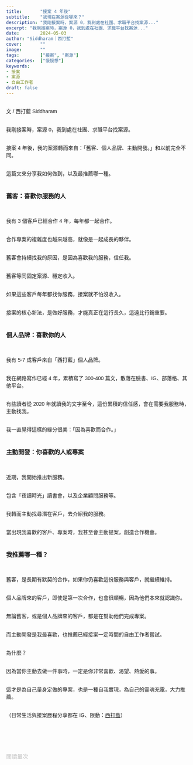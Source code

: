 ```yaml
---
title:       "接案 4 年後"
subtitle:    "我現在案源從哪來？"
description: "我剛接案時，案源 0，我到處在社團、求職平台找案源..."
excerpt: "我剛接案時，案源 0，我到處在社團、求職平台找案源..."
date:        2024-05-03
author: "Siddharam｜西打藍"
cover:       ""
image:       ""
tags:        ["接案", "案源"]
categories:  ["慢慢想"]
keywords:
- 接案
- 案源
- 自由工作者
draft: false
---
```


<article style="font-family: 'Noto Sans TC', '微軟正黑體', sans-serif; font-weight: 300;">

<br>文 / 西打藍 Siddharam<br><br>

我剛接案時，案源 0，我到處在社團、求職平台找案源。<br><br>

接案 4 年後，我的案源轉而來自：「舊客、個人品牌、主動開發。」和以前完全不同。<br><br>

這篇文來分享我如何做到，以及最推薦哪一種。<br><br>


<h3 class="article-h1-color">舊客：喜歡你服務的人</h3><br>

我有 3 個客戶已經合作 4 年，每年都一起合作。<br><br>

合作專案的複雜度也越來越高，就像是一起成長的夥伴。<br><br>

舊客會持續找我的原因，是因為喜歡我的服務，信任我。<br><br>

舊客等同固定案源、穩定收入。<br><br>

如果這些客戶每年都找你服務，接案就不怕沒收入。<br><br>

接案的核心新法，是做好服務，才能真正在這行長久，這遠比行銷重要。<br><br>


<h3 class="article-h1-color">個人品牌：喜歡你的人</h3><br>

我有 5-7 成客戶來自「西打藍」個人品牌。<br><br>

我在網路寫作已經 4 年，累積寫了 300-400 篇文，散落在臉書、IG、部落格、其他平台。<br><br>

有些讀者從 2020 年就讀我的文字至今，這份累積的信任感，會在需要我服務時，主動找我。<br><br>

我一直覺得這樣的緣分很美：「因為喜歡而合作。」<br><br>


<h3 class="article-h1-color">主動開發：你喜歡的人或專案</h3><br>

近期，我開始推出新服務。<br><br>

包含「夜讀時光」讀書會，以及企業顧問服務等。<br><br>

我轉而主動找尋潛在客戶，去介紹我的服務。<br><br>

當出現我喜歡的客戶、專案時，我甚至會主動提案，創造合作機會。<br><br>


<h3 class="article-h1-color">我推薦哪一種？</h3><br>

舊客，是長期有默契的合作，如果你仍喜歡這份服務與客戶，就繼續維持。<br><br>

個人品牌來的客戶，即使是第一次合作，也會很順暢，因為他們本來就認識你。<br><br>

無論舊客，或是個人品牌來的客戶，都是在幫助他們完成專案。<br><br>

而主動開發是我最喜歡，也推薦已經接案一定時間的自由工作者嘗試。<br><br>

為什麼？<br><br>

因為當你主動去做一件事時，一定是你非常喜歡、渴望、熱愛的事。<br><br>

這才是為自己量身定做的專案，也是一種自我實現，為自己的靈魂充電，大力推薦。<br><br>




<!-- 
<!-- 案例 > 證明案例 > 壞處 > 怎麼改變（列步驟） > 結語總結金句 -->


（日常生活與接案歷程分享都在 IG、限動：<a href="https://www.instagram.com/sidd.blue/" target="_blank">西打藍</a>）<br><br>

<!-- <h3 class="article-h1-color"></h3><br> -->





<br><br><br>

</article>

<div style="color: #bfbfbf; font-size: 15px;" id="busuanzi_container_page_pv">
  閱讀量<span id="busuanzi_value_page_pv"></span>次
</div>

<script src="../../js/post.js"></script>
